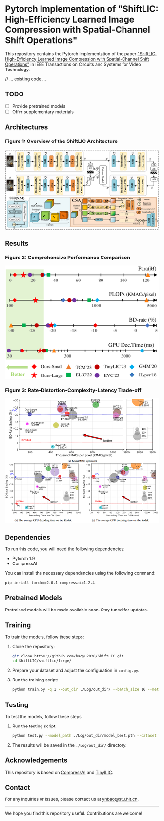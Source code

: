 # Pytorch Implementation of "ShiftLIC: High-Efficiency Learned Image Compression with Spatial-Channel Shift Operations"

This repository contains the Pytorch implementation of the paper ["ShiftLIC: High-Efficiency Learned Image Compression with Spatial-Channel Shift Operations"](https://arxiv.org/abs/2503.23052) in IEEE Transactions on Circuits and Systems for Video Technology. 

// ... existing code ...

## TODO
- [ ] Provide pretrained models
- [ ] Offer supplementary materials

## Architectures
### **Figure 1: Overview of the ShiftLIC Architecture**  
![Architecture Diagram](assets/Architecture.png)

## Results
### **Figure 2: Comprehensive Performance Comparison**
![Performance Comparison](assets/Comprehensive_performance.png)

### **Figure 3: Rate-Distortion-Complexity-Latency Trade-off**
![Rate-Distortion-Complexity-Latency Trade-off](assets/R-D-C-T.png)

## Dependencies
To run this code, you will need the following dependencies:
- Pytorch 1.9
- CompressAI

You can install the necessary dependencies using the following command:
```bash
pip install torch==2.0.1 compressai=1.2.4
```

## Pretrained Models
Pretrained models will be made available soon. Stay tuned for updates.

## Training
To train the models, follow these steps:
1. Clone the repository:
    ```bash
    git clone https://github.com/baoyu2020/ShiftLIC.git
    cd ShiftLIC/shiftlic/large/
    ``` 

2. Prepare your dataset and adjust the configuration in `config.py`.
3. Run the training script:
    ```bash
    python train.py -q 1 --out_dir ./Log/out_dir/ --batch_size 16 --metric mse --lr 1e-4 --epochs 100 --dataset Train_dataset_dir 
    ```

## Testing
To test the models, follow these steps:
1. Run the testing script:
    ```bash
    python test.py --model_path ./Log/out_dir/model_best.pth --dataset Test_dataset_dir
    ```

2. The results will be saved in the `./Log/out_dir/` directory.

## Acknowledgements
This repository is based on [CompressAI](https://github.com/InterDigitalInc/CompressAI/) and [TinylLIC](https://github.com/lumingzzz/TinyLIC).

## Contact
For any inquiries or issues, please contact us at [ynbao@stu.hit.cn](mailto:ynbao@stu.hit.cn).

---

We hope you find this repository useful. Contributions are welcome!
